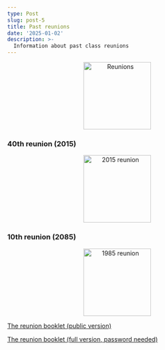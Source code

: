 ```yaml
---
type: Post
slug: post-5
title: Past reunions
date: '2025-01-02'
description: >-
  Information about past class reunions
---
```



<p align="center"><img eleventy:widths="300" eleventy:formats="webp" height="155px" width="155px" src="/images/reunion.jpeg" alt="Reunions"></a></p>

### 40th reunion (2015)

<p align="center"><a href="/assets/fargo-north-spartans-class-of-1975-40th-reunion-2015.jpeg"><img class="w-full" eleventy:widths="960" eleventy:formats="webp" height="155px" width="155px" src="/images/fargo-north-spartans-class-of-1975-40th-reunion-2015.jpeg" alt="2015 reunion"></a></p>




### 10th reunion (2085)

<p align="center"><a href="/assets/FNHS 1975 10-year class reunion.jpeg"><img class="w-full" eleventy:widths="960" eleventy:formats="webp" height="155px" width="155px" src="/images/FNHS 1975 10-year class reunion.jpeg" alt="1985 reunion"></a></p>

<p><a href="https://drive.proton.me/urls/SW8P5YDNMC#g39jUYqxXnwT" target="_blank">The reunion booklet (public version)</a></p>

<p><a href="https://drive.proton.me/urls/N6R7GYJ7P8#ZCYbHZkfxj38" target="_blank">The reunion booklet (full version, password needed)</a></p>
